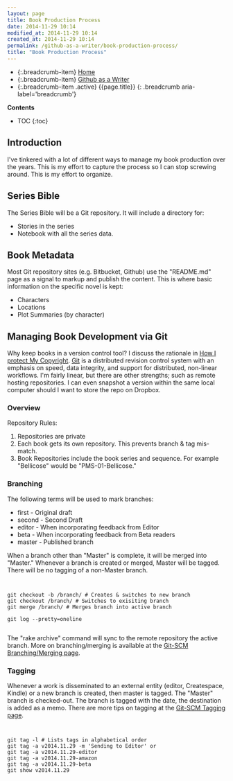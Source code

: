 ```yaml
---
layout: page
title: Book Production Process
date: 2014-11-29 10:14
modified_at: 2014-11-29 10:14
created_at: 2014-11-29 10:14
permalink: /github-as-a-writer/book-production-process/
title: "Book Production Process"
---
```


* {:.breadcrumb-item} [Home](/)
* {:.breadcrumb-item} [Github as a Writer](/github-as-a-writer/)
* {:.breadcrumb-item .active} {{page.title}}
{: .breadcrumb aria-label='breadcrumb'}

**Contents**

* TOC
{:toc}

## Introduction

I've tinkered with a lot of different ways to manage my book production over the years. This is my effort to capture the process so I can stop screwing around. This is my effort to organize.

## Series Bible

The Series Bible will be a Git repository. It will include a directory for:

* Stories in the series
* Notebook with all the series data.

## Book Metadata

Most Git repository sites (e.g. Bitbucket, Github) use the "README.md" page as a signal to markup and publish the content. This is where basic information on the specific novel is kept:

* Characters
* Locations
* Plot Summaries (by character)

## Managing Book Development via Git

Why keep books in a version control tool? I discuss the rationale in [How I protect My Copyright](/writing/how-i-protect-my-copyright/). [Git](https://en.wikipedia.org/wiki/Git) is a distributed revision control system with an emphasis on speed, data integrity, and support for distributed, non-linear workflows. I'm fairly linear, but there are other strengths; such as remote hosting repositories. I can even snapshot a version within the same local computer should I want to store the repo on Dropbox.

### Overview

Repository Rules:

1. Repositories are private
1. Each book gets its own repository. This prevents branch & tag mis-match.
1. Book Repositories include the book series and sequence. For example "Bellicose" would be "PMS-01-Bellicose."

### Branching

The following terms will be used to mark branches:

* first - Original draft
* second - Second Draft
* editor - When incorporating feedback from Editor
* beta - When incorporating feedback from Beta readers
* master - Published branch

When a branch other than "Master" is complete, it will be merged into "Master." Whenever a branch is created or merged, Master will be tagged. There will be no tagging of a non-Master branch.

<pre><code class="language-bash">

git checkout -b /branch/ # Creates & switches to new branch
git checkout /branch/ # Switches to exisiting branch
git merge /branch/ # Merges branch into active branch

git log --pretty=oneline

</code></pre>

The "rake archive" command will sync to the remote repository the active branch. More on branching/merging is available at the [Git-SCM Branching/Merging page](http://git-scm.com/book/en/v2/Git-Branching-Basic-Branching-and-Merging).

### Tagging

Whenever a work is disseminated to an external entity (editor, Createspace, Kindle) or a new branch is created, then master is tagged. The "Master" branch is checked-out. The branch is tagged with the date, the destination is added as a memo. There are more tips on tagging at the [Git-SCM Tagging page](http://git-scm.com/book/en/v2/Git-Basics-Tagging).

<pre><code class="language-ruby">

git tag -l # Lists tags in alphabetical order
git tag -a v2014.11.29 -m 'Sending to Editor' or
git tag -a v2014.11.29-editor
git tag -a v2014.11.29-amazon
git tag -a v2014.11.29-beta
git show v2014.11.29

</code></pre>

